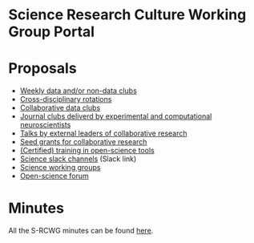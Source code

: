 

Science Research Culture Working Group Portal
=============================================

# Proposals

- [Weekly data and/or non-data clubs](proposals/weeklyDataNonDataClubs.html)
- [Cross-disciplinary rotations](proposals/rotations.html)
- [Collaborative data clubs](proposals/collaborativeDataClubs.html)
- [Journal clubs deliverd by experimental and computational neuroscientists](proposals/jcsByComputationalAndExperimental.md)
- [Talks by external leaders of collaborative research](proposals/talksByLeaderssInCollaborativeResearch.md)
- [Seed grants for collaborative research](proposals/seedGrants.html)
- [(Certified) training in open-science tools](proposals/trainingInOpenScience.html)
- [Science slack channels](https://swc-neuro.slack.com/files/T7S8UFBGR/F01GBDU8EMN) (Slack link)
- [Science working groups](proposal/scienceWorkingGroups2.html)
- [Open-science forum](proposals/openScienceForum.html)

# Minutes
All the S-RCWG minutes can be found <a href="minutes/allMinutes.html">here</a>.
